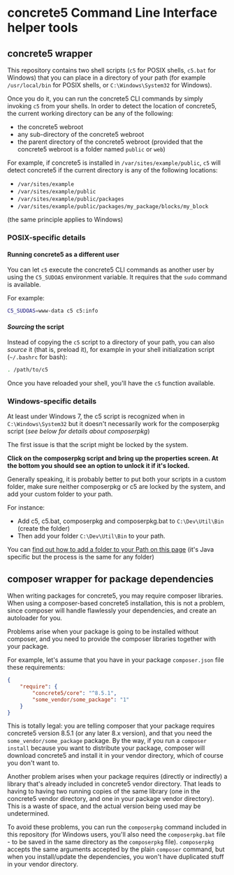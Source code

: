 # concrete5 Command Line Interface helper tools

## concrete5 wrapper

This repository contains two shell scripts (`c5` for POSIX shells, `c5.bat` for Windows) that you can place in a directory of your path (for example `/usr/local/bin` for POSIX shells, or `C:\Windows\System32` for Windows).

Once you do it, you can run the concrete5 CLI commands by simply invoking `c5` from your shells.
In order to detect the location of concrete5, the current working directory can be any of the following:
- the concrete5 webroot
- any sub-directory of the concrete5 webroot
- the parent directory of the concrete5 webroot (provided that the concrete5 webroot is a folder named `public` or `web`)

For example, if concrete5 is installed in `/var/sites/example/public`, `c5` will detect concrete5 if the current directory is any of the following locations:

- `/var/sites/example`
- `/var/sites/example/public`
- `/var/sites/example/public/packages`
- `/var/sites/example/public/packages/my_package/blocks/my_block`

(the same principle applies to Windows)


### POSIX-specific details

#### Running concrete5 as a different user

You can let `c5` execute the concrete5 CLI commands as another user by using the `C5_SUDOAS` environment variable. It requires that the `sudo` command is available.

For example:

```sh
C5_SUDOAS=www-data c5 c5:info
```

#### *Sourcing* the script

Instead of copying the `c5` script to a directory of your path, you can also *source* it (that is, preload it), for example in your shell initialization script (`~/.bashrc` for bash):

```sh
. /path/to/c5
```

Once you have reloaded your shell, you'll have the `c5` function available.

### Windows-specific details

At least under Windows 7, the c5 script is recognized when in `C:\Windows\System32` but it doesn't necessarily work for the composerpkg script (*see below for details about composerpkg*)

The first issue is that the script might be locked by the system.

**Click on the composerpkg script and bring up the properties screen. At the bottom you should see an option to unlock it if it's locked.**

Generally speaking, it is probably better to put both your scripts in a custom folder, make sure neither composerpkg or c5 are locked by the system, and add your custom folder to your path.

For instance:

- Add c5, c5.bat, composerpkg and composerpkg.bat to `C:\Dev\Util\Bin` (create the folder)
- Then add your folder `C:\Dev\Util\Bin` to your path.

You can [find out how to add a folder to your Path on this page](https://www.java.com/en/download/help/path.xml "Add a folder to your Windows Path") (it's Java specific but the process is the same for any folder) 

## composer wrapper for package dependencies

When writing packages for concrete5, you may require composer libraries.
When using a composer-based concrete5 installation, this is not a problem, since composer will handle flawlessly your dependencies, and create an autoloader for you.

Problems arise when your package is going to be installed without composer, and you need to provide the composer libraries together with your package.

For example, let's assume that you have in your package `composer.json` file these requirements:

```json
{
    "require": {
        "concrete5/core": "^8.5.1",
        "some_vendor/some_package": "1"
    }
}
```

This is totally legal: you are telling composer that your package requires concrete5 version 8.5.1 (or any later 8.x version), and that you need the `some_vendor/some_package` package.
By the way, if you run a `composer install` because you want to distribute your package, composer will download concrete5 and install it in your vendor directory, which of course you don't want to.

Another problem arises when your package requires (directly or indirectly) a library that's already included in concrete5 vendor directory.
That leads to having to having two running copies of the same library (one in the concrete5 vendor directory, and one in your package vendor directory). This is a waste of space, and the actual version being used may be undetermined.

To avoid these problems, you can run the `composerpkg` command included in this repository (for Windows users, you'll also need the `composerpkg.bat` file - to be saved in the same directory as the `composerpkg` file).
`composerpkg` accepts the same arguments accepted by the plain `composer` command, but when you install/update the dependencies, you won't have duplicated stuff in your vendor directory.
